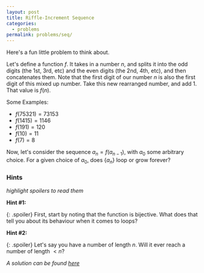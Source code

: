 ```yaml
---
layout: post
title: Riffle-Increment Sequence
categories:
  - problems
permalink: problems/seq/
---
```

Here's a fun little problem to think about.

Let's define a function $f$. It takes in a number $n$, and splits it into the odd digits (the 1st, 3rd, etc) and the even digits (the 2nd, 4th, etc), and then concatenates them. Note that the first digit of our number $n$ is also the first digit of this mixed up number. Take this new rearranged number, and add 1. That value is $f(n)$.

Some Examples:
- $f(75321) = 73153$
- $f(1415) = 1146$
- $f(191) = 120$
- $f(10) = 11$
- $f(7) = 8$

Now, let's consider the sequence $a_{n} = f(a_{n-1})$, with $a_{0}$ some arbitrary choice. For a given choice of $a_{0}$, does $\{a_{n}\}$ loop or grow forever?

### Hints
*highlight spoilers to read them*

**Hint #1:**

{: .spoiler}
First, start by noting that the function is bijective. What does that tell you about its behaviour when it comes to loops?

**Hint #2:**

{: .spoiler}
Let's say you have a number of length $n$. Will it ever reach a number of length $<n$?


*A solution can be found [here](/solutions/sol_seq/)*
